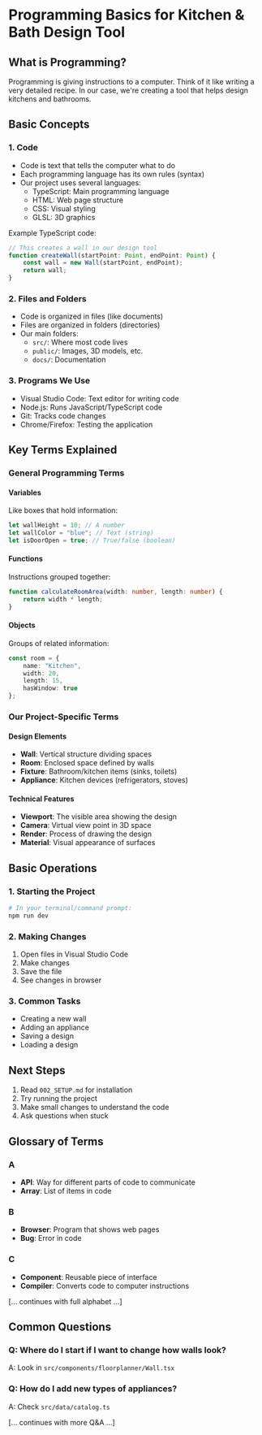 # Programming Basics for Kitchen & Bath Design Tool

## What is Programming?

Programming is giving instructions to a computer. Think of it like writing a very detailed recipe. In our case, we're creating a tool that helps design kitchens and bathrooms.

## Basic Concepts

### 1. Code
- Code is text that tells the computer what to do
- Each programming language has its own rules (syntax)
- Our project uses several languages:
  - TypeScript: Main programming language
  - HTML: Web page structure
  - CSS: Visual styling
  - GLSL: 3D graphics

Example TypeScript code:
```typescript
// This creates a wall in our design tool
function createWall(startPoint: Point, endPoint: Point) {
    const wall = new Wall(startPoint, endPoint);
    return wall;
}
```

### 2. Files and Folders
- Code is organized in files (like documents)
- Files are organized in folders (directories)
- Our main folders:
  - `src/`: Where most code lives
  - `public/`: Images, 3D models, etc.
  - `docs/`: Documentation

### 3. Programs We Use
- Visual Studio Code: Text editor for writing code
- Node.js: Runs JavaScript/TypeScript code
- Git: Tracks code changes
- Chrome/Firefox: Testing the application

## Key Terms Explained

### General Programming Terms

#### Variables
Like boxes that hold information:
```typescript
let wallHeight = 10; // A number
let wallColor = "blue"; // Text (string)
let isDoorOpen = true; // True/false (boolean)
```

#### Functions
Instructions grouped together:
```typescript
function calculateRoomArea(width: number, length: number) {
    return width * length;
}
```

#### Objects
Groups of related information:
```typescript
const room = {
    name: "Kitchen",
    width: 20,
    length: 15,
    hasWindow: true
};
```

### Our Project-Specific Terms

#### Design Elements
- **Wall**: Vertical structure dividing spaces
- **Room**: Enclosed space defined by walls
- **Fixture**: Bathroom/kitchen items (sinks, toilets)
- **Appliance**: Kitchen devices (refrigerators, stoves)

#### Technical Features
- **Viewport**: The visible area showing the design
- **Camera**: Virtual view point in 3D space
- **Render**: Process of drawing the design
- **Material**: Visual appearance of surfaces

## Basic Operations

### 1. Starting the Project
```bash
# In your terminal/command prompt:
npm run dev
```

### 2. Making Changes
1. Open files in Visual Studio Code
2. Make changes
3. Save the file
4. See changes in browser

### 3. Common Tasks
- Creating a new wall
- Adding an appliance
- Saving a design
- Loading a design

## Next Steps

1. Read `002_SETUP.md` for installation
2. Try running the project
3. Make small changes to understand the code
4. Ask questions when stuck

## Glossary of Terms

### A
- **API**: Way for different parts of code to communicate
- **Array**: List of items in code

### B
- **Browser**: Program that shows web pages
- **Bug**: Error in code

### C
- **Component**: Reusable piece of interface
- **Compiler**: Converts code to computer instructions

[... continues with full alphabet ...]

## Common Questions

### Q: Where do I start if I want to change how walls look?
A: Look in `src/components/floorplanner/Wall.tsx`

### Q: How do I add new types of appliances?
A: Check `src/data/catalog.ts`

[... continues with more Q&A ...]